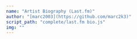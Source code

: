 ```yaml
---
name: "Artist Biography (Last.fm)"
author: "[marc2003](https://github.com/marc2k3)"
script_path: "complete/last.fm bio.js"
img: ""
---
```

